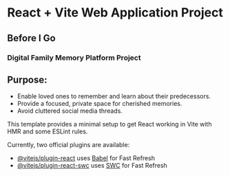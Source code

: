 # React + Vite Web Application Project

## Before I Go
### Digital Family Memory Platform Project

## Purpose:
- Enable loved ones to remember and learn about their predecessors.
- Provide a focused, private space for cherished memories.
- Avoid cluttered social media threads.






This template provides a minimal setup to get React working in Vite with HMR and some ESLint rules.

Currently, two official plugins are available:

- [@vitejs/plugin-react](https://github.com/vitejs/vite-plugin-react/blob/main/packages/plugin-react/README.md) uses [Babel](https://babeljs.io/) for Fast Refresh
- [@vitejs/plugin-react-swc](https://github.com/vitejs/vite-plugin-react-swc) uses [SWC](https://swc.rs/) for Fast Refresh
